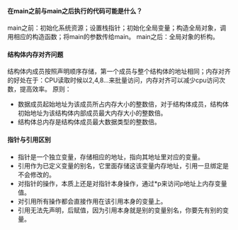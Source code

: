 #### 在main之前与main之后执行的代码可能是什么？
main之前：初始化系统资源；设置栈指针；初始化全局变量；构造全局对象，调用相应的构造函数；将main的参数传给main。
main之后：全局对象的析构。
#### 结构体内存对齐问题
结构体内成员按照声明顺序存储，第一个成员与整个结构体的地址相同；内存对齐的好处在于：CPU读取时候以2,4,8...来批量访问，内存对齐可以减少cpu访问次数，提高效率。
原则：
- 数据成员起始地址为该成员所占内存大小的整数倍，对于结构体成员，结构体初始地址为该结构体内部成员最大内存大小的整数倍。
- 结构体总内存是结构体成员最大数据类型的整数倍。
#### 指针与引用区别
- 指针是一个独立变量，存储相应的地址，指向其地址里对应的变量。
- 引用作为已定义变量的别名，它里面存储这该变量内存地址，引用一旦绑定是不会修改的。
- 对指针的操作，本质上还是对指针本身操作，通过*p来访问p地址上内存变量值。
- 对引用所有操作都会直接作用在该引用本身的变量上。
- 引用无法先声明，后赋值，因为引用本身就是别的变量别名，你要先有别的变量。 